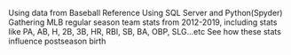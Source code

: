Using data from Baseball Reference
Using SQL Server and Python(Spyder)
Gathering MLB regular season team stats from 2012-2019, including stats like PA, AB, H, 2B, 3B, HR, RBI, SB, BA, OBP, SLG...etc 
See how these stats influence postseason birth
